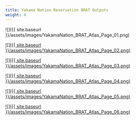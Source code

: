 ```yaml
---
title: Yakama Nation Reservation BRAT Outputs
weight: 4
---
```


![]({{ site.baseurl }}/assets/images/YakamaNation_BRAT_Atlas_Page_01.png)

[![]({{ site.baseurl }}/assets/images/YakamaNation_BRAT_Atlas_Page_02.png)](http://brat.riverscapes.xyz/assets/images/YakamaNation_BRAT_Atlas_Page_02.png)

[![]({{ site.baseurl }}/assets/images/YakamaNation_BRAT_Atlas_Page_03.png)](http://brat.riverscapes.xyz/assets/images/YakamaNation_BRAT_Atlas_Page_03.png)

[![]({{ site.baseurl }}/assets/images/YakamaNation_BRAT_Atlas_Page_04.png)](http://brat.riverscapes.xyz/assets/images/YakamaNation_BRAT_Atlas_Page_04.png)

[![]({{ site.baseurl }}/assets/images/YakamaNation_BRAT_Atlas_Page_05.png)](http://brat.riverscapes.xyz/assets/images/YakamaNation_BRAT_Atlas_Page_05.png)

[![]({{ site.baseurl }}/assets/images/YakamaNation_BRAT_Atlas_Page_06.png)](http://brat.riverscapes.xyz/assets/images/YakamaNation_BRAT_Atlas_Page_06.png)